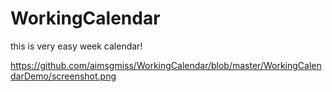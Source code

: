 # WorkingCalendar
this is very easy week calendar!

https://github.com/aimsgmiss/WorkingCalendar/blob/master/WorkingCalendarDemo/screenshot.png

